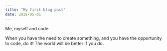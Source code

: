 ```yaml
---
title: "My first blog post"
date: 2018-05-01
---
```



Me, myself and code

When you have the need to create something, and you have the opportunity to code, do it!  The world will be better if you do.
